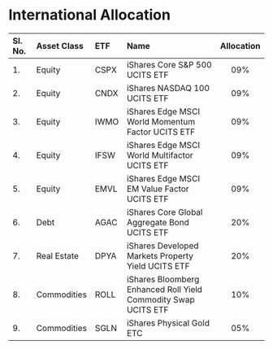 # International Allocation

| **Sl. No.** | **Asset Class** | **ETF** | **Name**                                                       | **Allocation** |
|:------------|:----------------|:--------|:---------------------------------------------------------------|:--------------:|
| 1.          | Equity          | CSPX    | iShares Core S&P 500 UCITS ETF                                 |       09%      |
| 2.          | Equity          | CNDX    | iShares NASDAQ 100 UCITS ETF                                   |       09%      |
| 3.          | Equity          | IWMO    | iShares Edge MSCI World Momentum Factor UCITS ETF              |       09%      |
| 4.          | Equity          | IFSW    | iShares Edge MSCI World Multifactor UCITS ETF                  |       09%      |
| 5.          | Equity          | EMVL    | iShares Edge MSCI EM Value Factor UCITS ETF                    |       09%      |
| 6.          | Debt            | AGAC    | iShares Core Global Aggregate Bond UCITS ETF                   |       20%      |
| 7.          | Real Estate     | DPYA    | iShares Developed Markets Property Yield UCITS ETF             |       20%      |
| 8.          | Commodities     | ROLL    | iShares Bloomberg Enhanced Roll Yield Commodity Swap UCITS ETF |       10%      |
| 9.          | Commodities     | SGLN    | iShares Physical Gold ETC                                      |       05%      |
